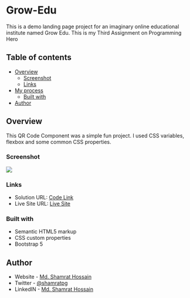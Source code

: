 # Grow-Edu
This is a demo landing page project for an imaginary online educational institute named Grow Edu. This is my Third Assignment on Programming Hero

## Table of contents

- [Overview](#overview)
  - [Screenshot](#screenshot)
  - [Links](#links)
- [My process](#my-process)
  - [Built with](#built-with)
- [Author](#author)


## Overview
This QR Code Component was a simple fun project. I used CSS variables, flexbox and some common CSS properties.

### Screenshot

![](images/screenshot.png)


### Links

- Solution URL: [Code Link](https://github.com/shamratPG/Grow-Edu)
- Live Site URL: [Live Site](https://shamratpg.github.io/grow-edu/)


### Built with

- Semantic HTML5 markup
- CSS custom properties
- Bootstrap 5

## Author

- Website - [Md. Shamrat Hossain](https://github.com/shamratPG)
- Twitter - [@shamratpg](https://twitter.com/shamratpg)
- LinkedIN - [Md. Shamrat Hossain](https://www.linkedin.com/in/md-shamrat-hossain/)

